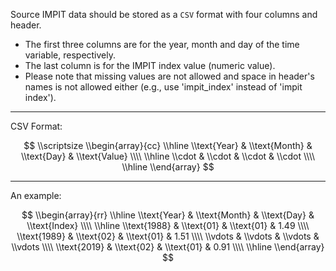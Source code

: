 Source IMPIT data should be stored as a `CSV` format with four columns and header.

* The first three columns are for the year, month and day of the time variable, respectively. 
* The last column is for the IMPIT index value (numeric value).
* Please note that missing values are not allowed and space in header's names is not allowed either (e.g., use 'impit_index' instead of 'impit index').

***
CSV Format:

$$
\\scriptsize
\\begin{array}{cc} 
  \\hline 
  \\text{Year} & \\text{Month} & \\text{Day} & \\text{Value} \\\\
  \\hline       
  \\cdot & \\cdot & \\cdot &        \\cdot \\\\ 
  \\hline 
\\end{array}
$$


*** 
An example:

$$
\\begin{array}{rr}
  \\hline 
  \\text{Year} & \\text{Month} & \\text{Day} & \\text{Index} \\\\
  \\hline 
  \\text{1988} & \\text{01} & \\text{01} & 1.49 \\\\
  \\text{1989} & \\text{02} & \\text{01} & 1.51 \\\\
  \\vdots & \\vdots & \\vdots & \\vdots \\\\
  \\text{2019} & \\text{02} &  \\text{01} & 0.91 \\\\
  \\hline 
\\end{array}
$$

